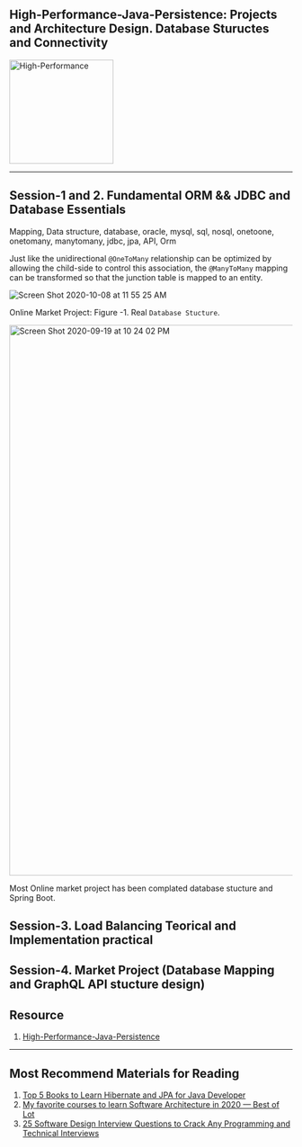 ##  High-Performance-Java-Persistence: Projects and Architecture Design. Database Stuructes and Connectivity

<img width="185" alt="High-Performance" src="https://user-images.githubusercontent.com/11626327/92996579-a8b2e180-f547-11ea-8cc0-0b81707ee731.png">

----------
## Session-1 and 2. Fundamental ORM && JDBC and Database Essentials 
Mapping, Data structure,  database, oracle, mysql, sql, nosql, onetoone, onetomany, manytomany, jdbc, jpa, API, Orm

Just like the unidirectional `@OneToMany` relationship can be optimized by allowing the child-side to control this association, the `@ManyToMany` mapping can be transformed so that the junction table is mapped to an entity.

![Screen Shot 2020-10-08 at 11 55 25 AM](https://user-images.githubusercontent.com/11626327/95431601-620aa880-0988-11eb-9fc9-8410fdca472d.png)

Online Market Project: Figure -1. Real `Database Stucture`. 

<img width="980" alt="Screen Shot 2020-09-19 at 10 24 02 PM" src="https://user-images.githubusercontent.com/11626327/93668393-f048e880-fac6-11ea-9f30-2661fddcb316.png">


Most Online market project has been complated database  stucture and Spring Boot. 

## Session-3. Load Balancing Teorical and Implementation practical 



## Session-4. Market Project (Database Mapping and GraphQL API stucture design)




## Resource
1. [High-Performance-Java-Persistence](https://github.com/Urunov/High-Performance-Java-Persistence/tree/master/Resources)


--------
## Most Recommend Materials for Reading 

1. [Top 5 Books to Learn Hibernate and JPA for Java Developer](https://medium.com/javarevisited/top-5-books-to-learn-hibernate-for-java-developers-b2cb4b16ccd6)
2. [My favorite courses to learn Software Architecture in 2020 — Best of Lot](https://medium.com/javarevisited/top-5-courses-to-learn-software-architecture-in-2020-best-of-lot-5d34ebc52e9)
3. [25 Software Design Interview Questions to Crack Any Programming and Technical Interviews](https://medium.com/javarevisited/25-software-design-interview-questions-to-crack-any-programming-and-technical-interviews-4b8237942db0)
